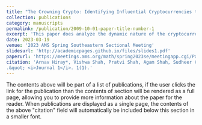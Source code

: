 ```yaml
---
title: "The Crowning Crypto: Identifying Influential Cryptocurrencies through Network Science"
collection: publications
category: manuscripts
permalink: /publication/2009-10-01-paper-title-number-1
excerpt: 'This paper does analyze the dynamic nature of the cryptocurrency market from a network science perspective provides insight into the complex underlying relationships among cryptocurrencies. Through this research, we explore the growth of the cryptocurrency market from a network science perspective.'
date: 2023-03-19
venue: '2023 AMS Spring Southeastern Sectional Meeting'
slidesurl: 'http://academicpages.github.io/files/slides1.pdf'
paperurl: 'https://meetings.ams.org/math/spring2023se/meetingapp.cgi/Paper/24022'
citation: 'Arnav Hiray*, Vishwa Shah, Pratvi Shah, Agam Shah, Sudheer Chava, and Mukesh Tiwari
.&quot; <i>Journal 1</i>. 1(1).'
---
```


The contents above will be part of a list of publications, if the user clicks the link for the publication than the contents of section will be rendered as a full page, allowing you to provide more information about the paper for the reader. When publications are displayed as a single page, the contents of the above "citation" field will automatically be included below this section in a smaller font.
